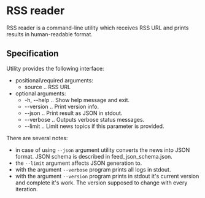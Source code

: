 # RSS reader

RSS reader is a command-line utility which receives RSS URL and prints results in human-readable format.


## Specification
Utility provides the following interface:
  * positional\required arguments:
    * source .. RSS URL
  * optional arguments:
    * -h, --help .. Show help message and exit.
    * --version  .. Print version info.
    * --json     .. Print result as JSON in stdout.
    * --verbose  .. Outputs verbose status messages.
    * --limit    .. Limit news topics if this parameter is provided.

There are several notes:
  * in case of using `--json` argument utility converts the news into JSON format. JSON schema is described in feed_json_schema.json. 
  * the `--limit` argument affects JSON generation to.
  * with the argument `--verbose` program prints all logs in stdout.
  * with the argument `--version` program prints in stdout it's current version and complete it's work. The version supposed to change with every iteration.
